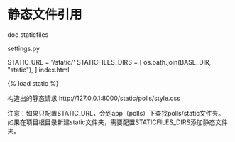 静态文件引用
===
doc staticfiles

settings.py

STATIC_URL = '/static/'
STATICFILES_DIRS = [
    os.path.join(BASE_DIR, "static"),
]
index.html

{% load static %}
  <link rel="stylesheet" type="text/css" href="{% static 'polls/style.css'%}">
构造出的静态请求 http://127.0.0.1:8000/static/polls/style.css

注意：如果只配置STATIC_URL，会到app（polls）下查找polls/static文件夹。 如果在项目根目录新建static文件夹，需要配置STATICFILES_DIRS添加静态文件夹。
